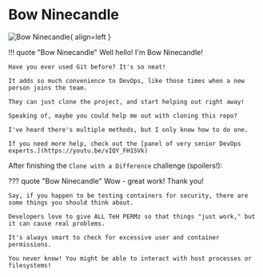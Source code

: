 # Bow Ninecandle

![Bow Ninecandle](/img/elfenring/bowninecandle.png){ align=left }

!!! quote "Bow Ninecandle"
	Well hello! I'm Bow Ninecandle!

	Have you ever used Git before? It's so neat!

	It adds so much convenience to DevOps, like those times when a new person joins the team.

	They can just clone the project, and start helping out right away!

	Speaking of, maybe you could help me out with cloning this repo?

	I've heard there's multiple methods, but I only know how to do one.

	If you need more help, check out the [panel of very senior DevOps experts.](https://youtu.be/vIQY_FH1SVk)

After finishing the `Clone with a Difference` challenge (spoilers!):

??? quote "Bow Ninecandle"
	Wow - great work! Thank you!

	Say, if you happen to be testing containers for security, there are some things you should think about.

	Developers love to give ALL TeH PERMz so that things "just work," but it can cause real problems.

	It's always smart to check for excessive user and container permissions.

	You never know! You might be able to interact with host processes or filesystems!